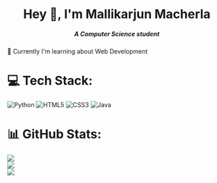 <h1 align="center">Hey 👋, I'm Mallikarjun Macherla</h1>
<h5 align="center">A Computer Science student</h3>

💬 Currently I'm learning about Web Development


# 💻 Tech Stack:
![Python](https://img.shields.io/badge/python-3670A0?style=flat&logo=python&logoColor=ffdd54) ![HTML5](https://img.shields.io/badge/html5-%23E34F26.svg?style=flat&logo=html5&logoColor=white) ![CSS3](https://img.shields.io/badge/css3-%231572B6.svg?style=flat&logo=css3&logoColor=white) ![Java](https://img.shields.io/badge/java-%23ED8B00.svg?style=flat&logo=openjdk&logoColor=white)
# 📊 GitHub Stats:
![](https://github-readme-stats.vercel.app/api?username=Mallikarjun-Macherla&theme=dracula&hide_border=true&include_all_commits=false&count_private=false)<br/>
![](https://github-readme-streak-stats.herokuapp.com/?user=Mallikarjun-Macherla&theme=dracula&hide_border=true)<br/>
![](https://github-readme-stats.vercel.app/api/top-langs/?username=Mallikarjun-Macherla&theme=dracula&hide_border=true&include_all_commits=false&count_private=false&layout=compact)

<!-- Proudly created with GPRM ( https://gprm.itsvg.in ) -->
